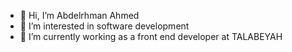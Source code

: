 - 👋 Hi, I’m Abdelrhman Ahmed
- 👀 I’m interested in software development
- 🌱 I’m currently working as a front end developer at TALABEYAH

<!---
AbdelrhmanAh7/AbdelrhmanAh7 is a ✨ special ✨ repository because its `README.md` (this file) appears on your GitHub profile.
You can click the Preview link to take a look at your changes.
--->
